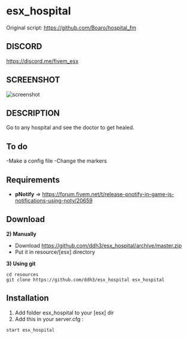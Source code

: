 # esx_hospital
Original script: https://github.com/Boaro/hospital_fm



## DISCORD

https://discord.me/fivem_esx

## SCREENSHOT

![screenshot](https://i.imgur.com/cYLb9zg.jpg)

## DESCRIPTION

Go to any hospital and see the doctor to get healed.

## To do

-Make a config file
-Change the markers 

## Requirements

- **pNotify** => https://forum.fivem.net/t/release-pnotify-in-game-js-notifications-using-noty/20659

## Download

**2) Manually**

- Download https://github.com/ddh3/esx_hospital/archive/master.zip
- Put it in resource/[esx] directory

**3) Using git**

```
cd resources
git clone https://github.com/ddh3/esx_hospital esx_hospital
```

## Installation

1) Add folder esx_hospital to your [esx] dir
2) Add this in your server.cfg :

```
start esx_hospital
```
